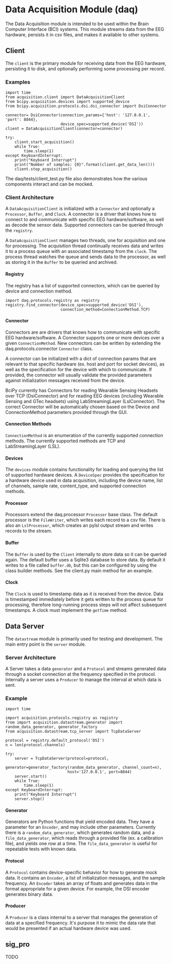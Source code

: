 # Data Acquisition Module (daq)

The Data Acquisition module is intended to be used within the Brain Computer Interface (BCI) systems. This module streams data from the EEG hardware, persists it in csv files, and makes it available to other systems.

## Client

The `client` is the primary module for receiving data from the EEG hardware, persisting it to disk, and optionally performing some processing per record.

### Examples

    import time
    from acquisition.client import DataAcquisitionClient
    from bcipy.acquisition.devices import supported_device
    from bcipy.acquisition.protocols.dsi.dsi_connector import DsiConnector

    connector= DsiConnector(connection_params={'host': '127.0.0.1', 'port': 8844},
                            device_spec=supported_device('DSI'))
    client = DataAcquisitionClient(connector=connector)

    try:
        client.start_acquisition()
        while True:
            time.sleep(1)
    except KeyboardInterrupt:
        print("Keyboard Interrupt")
        print("Number of samples: {0}".format(client.get_data_len()))
        client.stop_acquisition()

The daq/tests/client_test.py file also demonstrates how the various components interact and can be mocked.

### Client Architecture

A `DataAcquisitionClient` is initialized with a `Connector`  and optionally a `Processor`, `Buffer`, and `Clock`. A connector is a driver that knows how to connect to and communicate with specific EEG hardware/software, as well as decode the sensor data. Supported connectors can be queried through the `registry`.

A `DataAcquisitionClient` manages two threads, one for acquisition and one for processing. The acquisition thread continually receives data and writes it to a process queue with an associated timestamp from the `clock`. The process thread watches the queue and sends data to the processor, as well as storing it in the `Buffer` to be queried and archived.

#### Registry

The registry has a list of supported connectors, which can be queried by device and connection method.

    import daq.protocols.registry as registry
    registry.find_connector(device_spec=supported_device('DSI'), 
                            connection_method=ConnectionMethod.TCP)


#### Connector

Connectors are are drivers that knows how to communicate with specific EEG hardware/software. A Connector supports one or more devices over a given `ConnectionMethod`. New connectors can be written by extending the daq.protocols.connector `Connector` class.

A connector can be initialized with a dict of connection params that are relevant to that specific hardware (ex. host and port for socket devices), as well as the specification for the device with which to communicate. If provided, the connector will usually validate the provided parameters against initialization messages received from the device.

BciPy currently has Connectors for reading Wearable Sensing Headsets over TCP (DsiConnector) and for reading EEG devices (including Wearable Sensing and GTec headsets) using LabStreamingLayer (LslConnector). The correct Connector will be automatically chosen based on the Device and ConnectionMethod parameters provided through the GUI.

#### Connection Methods

`ConnectionMethod` is an enumeration of the currently supported connection methods. The currently supported methods are TCP and LabStreamingLayer (LSL).

#### Devices

The `devices` module contains functionality for loading and querying the list of supported hardware devices. A `DeviceSpec` provides the specification for a hardware device used in data acquisition, including the device name, list of channels, sample rate, content_type, and supported connection methods.

#### Processor

Processors extend the daq.processor `Processor` base class. The default processor is the `FileWriter`, which writes each record to a csv file. There is also an `LslProcessor`, which creates an pylsl output stream and writes records to the stream.

#### Buffer

The `Buffer` is used by the `Client` internally to store data so it can be queried again. The default buffer uses a Sqlite3 database to store data. By default it writes to a file called `buffer.db`, but this can be configured by using the class builder methods. See the client.py main method for an example.

#### Clock

The `Clock` is used to timestamp data as it is received from the device. Data is timestamped immediately before it gets written to the process queue for processing, therefore long-running process steps will not affect subsequent timestamps. A clock must implement the `getTime` method.


## Data Server

The `datastream` module is primarily used for testing and development. The main entry point is the `server` module.

### Server Architecture

A Server takes a data `generator` and a `Protocol` and streams generated data  through a socket connection at the frequency specified in the protocol. Internally a server uses a `Producer` to manage the interval at which data is sent.

### Example

    import time

    import acquisition.protocols.registry as registry
    from import acquisition.datastream.generator import random_data_generator, generator_factory
    from acquisition.datastream.tcp_server import TcpDataServer

    protocol = registry.default_protocol('DSI')
    n = len(protocol.channels)

    try:
        server = TcpDataServer(protocol=protocol,
                               generator=generator_factory(random_data_generator, channel_count=n),
                               host='127.0.0.1', port=8844)
        server.start()
        while True:
            time.sleep(1)
    except KeyboardInterrupt:
        print("Keyboard Interrupt")
        server.stop()

#### Generator

Generators are Python functions that yield encoded data. They have a parameter for an 
`Encoder`, and may include other parameters. Currently there is a `random_data_generator`, which generates random data, and a `file_data_generator`, which reads through a provided file (ex. a calibration file), and yields one row at a time. The `file_data_generator` is useful for repeatable tests with known data.

#### Protocol

A `Protocol` contains device-specific behavior for how to generate mock data. It contains an `Encoder`, a list of initialization messages, and the sample frequency. An `Encoder` takes an array of floats and generates data in the format appropriate for a given device. For example, the DSI encoder generates binary data.


#### Producer

A `Producer` is a class internal to a server that manages the generation of data at a specified frequency. It's purpose it to mimic the data rate that would be presented if an actual hardware device was used.

## sig_pro

TODO